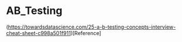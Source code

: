 # AB_Testing

(https://towardsdatascience.com/25-a-b-testing-concepts-interview-cheat-sheet-c998a501f911)[Reference]

